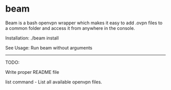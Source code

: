 # beam
Beam is a bash openvpn wrapper which makes it easy to add .ovpn files to a common folder and access it from anywhere in the console.

Installation:
./beam install

See Usage:
Run beam without arguments

---

TODO:

Write proper README file

list command - List all available openvpn files.

